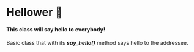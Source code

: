 # Hellower 👋

#### This class will say hello to everybody!

Basic class that with its **_say_hello()_** method says hello to the addressee.
